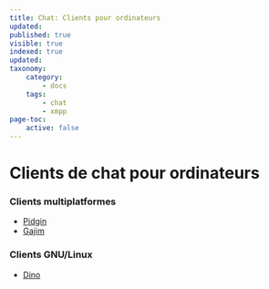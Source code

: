 ```yaml
---
title: Chat: Clients pour ordinateurs
updated:
published: true
visible: true
indexed: true
updated:
taxonomy:
    category:
        - docs
    tags:
        - chat
        - xmpp
page-toc:
    active: false
---
```


# Clients de chat pour ordinateurs

### Clients multiplatformes
- [Pidgin](pidgin)
- [Gajim](gajim)

### Clients GNU/Linux
- [Dino](dino)
